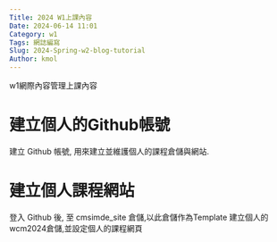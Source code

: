 ```yaml
---
Title: 2024 W1上課內容
Date: 2024-06-14 11:01
Category: w1
Tags: 網誌編寫
Slug: 2024-Spring-w2-blog-tutorial
Author: kmol
---
```


w1網際內容管理上課內容

<!-- PELICAN_END_SUMMARY -->

# 建立個人的Github帳號
建立 Github 帳號, 用來建立並維護個人的課程倉儲與網站.

# 建立個人課程網站
登入 Github 後, 至 cmsimde_site 倉儲,以此倉儲作為Template 建立個人的wcm2024倉儲,並設定個人的課程網頁




